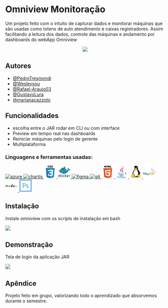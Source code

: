 
# Omniview Monitoração

Um projeto feito com o intuito de capturar dados e monitorar máquinas que são usadas como totens de auto atendimento e caixas registradores. Assim facilitando a leitura dos dados, controle das máquinas e andamento por dashboards do webApp Omniview 

<p align="center"><img height="30%" src="https://dev-to-uploads.s3.amazonaws.com/uploads/articles/v68x7ybtmmfzzp7b2day.png"/></p>


## Autores

- [@PedroTresmondi](https://www.github.com/PedroTresmondi)
- [@Wesleysou](https://www.github.com/Wesleysou)
- [@Rafael-Araujo03](https://www.github.com/Rafael-Araujo03)
- [@GustavoLura](https://www.github.com/GustavoLura)
- [@marianacazzoto](https://www.github.com/marianacazzoto)




## Funcionalidades

- escolha entre o JAR rodar em CLI ou com interface 
- Preview em tempo real nas dashboards
- Reiniciar máquinas pelo login de gerente
- Multiplataforma

<h3 align="left"> Linguagens e ferramentas usadas:</h3>
<p align="left"> <a href="https://azure.microsoft.com/en-in/" target="_blank" rel="noreferrer"> <img src="https://www.vectorlogo.zone/logos/microsoft_azure/microsoft_azure-icon.svg" alt="azure" width="40" height="40"/> </a> <a href="https://www.chartjs.org" target="_blank" rel="noreferrer"> <img src="https://www.chartjs.org/media/logo-title.svg" alt="chartjs" width="40" height="40"/> </a> <a href="https://www.w3schools.com/css/" target="_blank" rel="noreferrer"> <img src="https://raw.githubusercontent.com/devicons/devicon/master/icons/css3/css3-original-wordmark.svg" alt="css3" width="40" height="40"/> </a> <a href="https://www.docker.com/" target="_blank" rel="noreferrer"> <img src="https://raw.githubusercontent.com/devicons/devicon/master/icons/docker/docker-original-wordmark.svg" alt="docker" width="40" height="40"/> </a> <a href="https://www.figma.com/" target="_blank" rel="noreferrer"> <img src="https://www.vectorlogo.zone/logos/figma/figma-icon.svg" alt="figma" width="40" height="40"/> </a> <a href="https://git-scm.com/" target="_blank" rel="noreferrer"> <img src="https://www.vectorlogo.zone/logos/git-scm/git-scm-icon.svg" alt="git" width="40" height="40"/> </a> <a href="https://www.w3.org/html/" target="_blank" rel="noreferrer"> <img src="https://raw.githubusercontent.com/devicons/devicon/master/icons/html5/html5-original-wordmark.svg" alt="html5" width="40" height="40"/> </a> <a href="https://www.java.com" target="_blank" rel="noreferrer"> <img src="https://raw.githubusercontent.com/devicons/devicon/master/icons/java/java-original.svg" alt="java" width="40" height="40"/> </a> <a href="https://www.linux.org/" target="_blank" rel="noreferrer"> <img src="https://raw.githubusercontent.com/devicons/devicon/master/icons/linux/linux-original.svg" alt="linux" width="40" height="40"/> </a> <a href="https://www.mysql.com/" target="_blank" rel="noreferrer"> <img src="https://raw.githubusercontent.com/devicons/devicon/master/icons/mysql/mysql-original-wordmark.svg" alt="mysql" width="40" height="40"/> </a> <a href="https://nodejs.org" target="_blank" rel="noreferrer"> <img src="https://raw.githubusercontent.com/devicons/devicon/master/icons/nodejs/nodejs-original-wordmark.svg" alt="nodejs" width="40" height="40"/> </a> <a href="https://www.photoshop.com/en" target="_blank" rel="noreferrer"> <img src="https://raw.githubusercontent.com/devicons/devicon/master/icons/photoshop/photoshop-line.svg" alt="photoshop" width="40" height="40"/> </a> </p>


## Instalação

Instale omniview com os scripts de instalação em bash

<img height="500px" src="https://dev-to-uploads.s3.amazonaws.com/uploads/articles/wndc21ma13ttv5mgvh9d.png"/>

    
## Demonstração

Tela de login da aplicação JAR 



<img height="500px" src="https://dev-to-uploads.s3.amazonaws.com/uploads/articles/1etfs0y293946jdge0qv.png"/>

## Apêndice

Projeto feito em grupo, valorizando todo o aprendizado que absorvemos durante o semestre.
